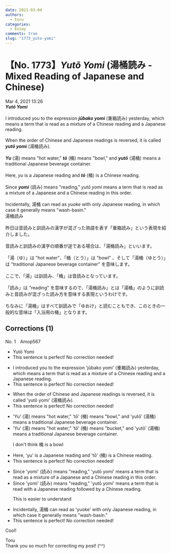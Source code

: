 ```yaml
---
date: 2021-03-04
authors:
  - toru
categories:
  - Essay
comments: true
slug: "1773_yuto-yomi"
---
```


# 【No. 1773】<strong><em>Yutō Yomi</strong></em> (湯桶読み - Mixed Reading of Japanese and Chinese)
<div class="date">Mar 4, 2021 13:26</div>
<div id="post"><div id="body_show_ori">
<strong><em>Yutō Yomi</strong></em><br/><br/>I introduced you to the expression <strong><em>jūbako yomi</em></strong> (重箱読み) yesterday, which means a term that is read as a mixture of a Chinese reading and a Japanese reading.<br/><br/>When the order of Chinese and Japanese readings is reversed, it is called <strong><em>yutō yomi</em></strong> (湯桶読み).<br/><br/><strong><em>Yu</em></strong> (湯) means "hot water," <strong><em>tō</em></strong> (桶) means "bowl," and <strong><em>yutō</em></strong> (湯桶) means a traditional Japanese beverage container.<br/><br/>Here, <em>yu</em> is a Japanese reading and <strong><em>tō</em></strong> (桶) is a Chinese reading.<br/><br/>Since <strong><em>yomi</em></strong> (読み) means "reading," <em>yutō yomi</em> means a term that is read as a mixture of a Japanese and a Chinese reading in this order.<br/><br/>Incidentally, 湯桶 can read as <em>yuoke</em> with only Japanese reading, in which case it generally means "wash-basin."
</div></div>

<!-- more -->

<div id="post_ja"><div id="body_show_mo">
湯桶読み<br/><br/>昨日は音読みと訓読みの漢字が混ざった熟語を表す「重箱読み」という表現を紹介しました。<br/><br/>音読みと訓読みの漢字の順番が逆である場合は、「湯桶読み」といいます。<br/><br/>「湯（ゆ）」は "hot water"、「桶（とう）」は "bowl" 、そして「湯桶（ゆとう）」は "traditional Japanese beverage container" を意味します。<br/><br/>ここで、「湯」は訓読み、「桶」は音読みとなっています。<br/><br/>「読み」は "reading" を意味するので、「湯桶読み」とは「湯桶」のように訓読みと音読みが混ざった読み方を意味する表現というわけです。<br/><br/>ちなみに「湯桶」はすべて訓読みで「ゆおけ」と読むこともでき、このときの一般的な意味は「入浴用の桶」となります。
</div></div>

## Corrections (1)
<div id="block"><div class="first_name"> No. 1　<span class="just_name">Amop567</span></div><div id="block2">
<ul class="correction_field">
<li class="incorrect">Yutō Yomi</li>
<li class="corrected perfect">This sentence is perfect! No correction needed!</li>
</ul>
<ul class="correction_field">
<li class="incorrect">I introduced you to the expression 'jūbako yomi' (重箱読み) yesterday, which means a term that is read as a mixture of a Chinese reading and a Japanese reading.</li>
<li class="corrected perfect">This sentence is perfect! No correction needed!</li>
</ul>
<ul class="correction_field">
<li class="incorrect">When the order of Chinese and Japanese readings is reversed, it is called 'yutō yomi' (湯桶読み).</li>
<li class="corrected perfect">This sentence is perfect! No correction needed!</li>
</ul>
<ul class="correction_field">
<li class="incorrect">'Yu' (湯) means "hot water," 'tō' (桶) means "bowl," and 'yutō' (湯桶) means a traditional Japanese beverage container.</li>
<li class="corrected correct">
'Yu' (湯) means "hot water," 'tō' (桶) means "<span class="f_blue">bucket</span>," and 'yutō' (湯桶) means a traditional Japanese beverage container.
<p class="correction_comment">I don't think 桶 is a bowl</p>
</li>
</ul>
<ul class="correction_field">
<li class="incorrect">Here, 'yu' is a Japanese reading and 'tō' (桶) is a Chinese reading.</li>
<li class="corrected perfect">This sentence is perfect! No correction needed!</li>
</ul>
<ul class="correction_field">
<li class="incorrect">Since 'yomi' (読み) means "reading," 'yutō yomi' means a term that is read as a mixture of a Japanese and a Chinese reading in this order.</li>
<li class="corrected correct">
Since 'yomi' (読み) means "reading," 'yutō yomi' means a term that is read <span class="f_blue">with a Japanese reading followed by a Chinese reading</span>.
<p class="correction_comment">This is easier to understand</p>
</li>
</ul>
<ul class="correction_field">
<li class="incorrect">Incidentally, 湯桶 can read as 'yuoke' with only Japanese reading, in which case it generally means "wash-basin."</li>
<li class="corrected perfect">This sentence is perfect! No correction needed!</li>
</ul>
<p class="comment_small">
 Cool!
</p>

</div><div class="name"><span class="just_name">Toru</span><br>
Thank you so much for correcting my post! (^^)
</div>
</div>
